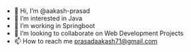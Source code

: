 - 👋 Hi, I’m @aakash-prasad
- 👀 I’m interested in Java 
- 🌱 I’m working in Springboot
- 💞️ I’m looking to collaborate on Web Development Projects
- 📫 How to reach me prasadaakash71@gmail.com

<!---
aakash-prasad/aakash-prasad is a ✨ special ✨ repository because its `README.md` (this file) appears on your GitHub profile.
You can click the Preview link to take a look at your changes.
--->
